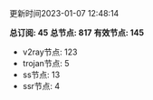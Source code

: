 更新时间2023-01-07 12:48:14

**总订阅: 45**
**总节点: 817**
**有效节点: 145**
- v2ray节点: 123
- trojan节点: 5
- ss节点: 13
- ssr节点: 4
